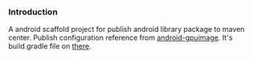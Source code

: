 ### Introduction
A android scaffold project for publish android library package to maven center. Publish configuration reference from [android-gpuimage](https://github.com/cats-oss/android-gpuimage).
It's build.gradle file on [there](https://github.com/cats-oss/android-gpuimage/blob/master/library/build.gradle).